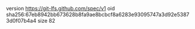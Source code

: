 version https://git-lfs.github.com/spec/v1
oid sha256:67eb8942bb673628b8fa9ae8bcbcf8a6283e93095747a3d92e53873d0f07b4a4
size 82
